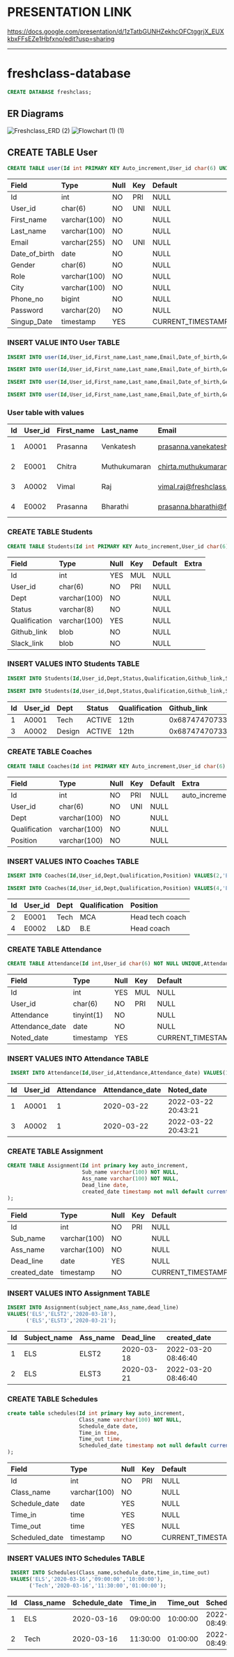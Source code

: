 # PRESENTATION LINK
https://docs.google.com/presentation/d/1zTatbGUNHZekhcOFCtggrjX_EUXkbxFFsEZe1Hbfxno/edit?usp=sharing

* * *
# freshclass-database

```sql
CREATE DATABASE freshclass;
```

## ER Diagrams
![Freshclass_ERD (2)](https://user-images.githubusercontent.com/83388298/159615401-61a46e13-60fb-46a1-9261-f433986cc058.png)
![Flowchart (1) (1)](https://user-images.githubusercontent.com/83388298/159616124-41c2ecf1-bdd9-40db-8c03-2ca3b917b76b.png)

## CREATE TABLE User

```sql
CREATE TABLE user(Id int PRIMARY KEY Auto_increment,User_id char(6) UNIQUE NOT NULL,First_name varchar(100) NOT NULL,Last_name varchar(100) NOT NULL,Email varchar(255) NOT NULL UNIQUE,Date_of_birth date NOT NULL,Gender char(6) NOT NULL,Role varchar(100) NOT NULL,City varchar(100) NOT NULL,Phone_no bigint NOT NULL,Password varchar(20) NOT NULL,Singup_Date timestamp default current_timestamp,check(Gender in ('Male','Female','Other')));
```

| Field         | Type         | Null | Key | Default           | Extra             |
|:--------------|:-------------|:-----|:----|:------------------|:------------------|
| Id            | int          | NO   | PRI | NULL              | auto_increment    |
| User_id       | char(6)      | NO   | UNI | NULL              |                   |
| First_name    | varchar(100) | NO   |     | NULL              |                   |
| Last_name     | varchar(100) | NO   |     | NULL              |                   |
| Email         | varchar(255) | NO   | UNI | NULL              |                   |
| Date_of_birth | date         | NO   |     | NULL              |                   |
| Gender        | char(6)      | NO   |     | NULL              |                   |
| Role          | varchar(100) | NO   |     | NULL              |                   |
| City          | varchar(100) | NO   |     | NULL              |                   |
| Phone_no      | bigint       | NO   |     | NULL              |                   |
| Password      | varchar(20)  | NO   |     | NULL              |                   |
| Singup_Date   | timestamp    | YES  |     | CURRENT_TIMESTAMP | DEFAULT_GENERATED |


### INSERT VALUE INTO User TABLE

```sql
INSERT INTO user(Id,User_id,First_name,Last_name,Email,Date_of_birth,Gender,Role,City,Phone_no,Password) VALUES(1,'A0001','Prasanna','Venkatesh','prasanna.vanekatesh@freshclass.com','2001-01-20','Male','Student','Thanjevur',9791836225,'Prasanna@2022');
```
```sql
INSERT INTO user(Id,User_id,First_name,Last_name,Email,Date_of_birth,Gender,Role,City,Phone_no,Password) VALUES(2,'E0001','Chitra','Muthukumaran','chirta.muthukumaran@freshclass.com','1995-03-04','Female','Coach','Chennai',9791836222,'Chitra@2022');
```
```sql
INSERT INTO user(Id,User_id,First_name,Last_name,Email,Date_of_birth,Gender,Role,City,Phone_no,Password) VALUES(3,'A0002','Vimal','Raj','vimal.raj@freshclass.com','2002-06-05','Male','Student','Pondicherry',9791836332,'vimal@2022');
```
```sql
INSERT INTO user(Id,User_id,First_name,Last_name,Email,Date_of_birth,Gender,Role,City,Phone_no,Password) VALUES(4,'E0002','Prasanna','Bharathi','prasanna.bharathi@freshclass.com','2003-06-07','Female','coach','Chennai',9791834352,'Prasanna@2022');
```

### User table with values

| Id | User_id | First_name | Last_name    | Email                              | Date_of_birth | Gender | Role    | City        | Phone_no   | Password      | Singup_Date         |
|:---|:--------|:-----------|:-------------|:-----------------------------------|:--------------|:-------|:--------|:------------|:-----------|:--------------|:--------------------|
|  1 | A0001   | Prasanna   | Venkatesh    | prasanna.vanekatesh@freshclass.com | 2001-01-20    | Male   | Student | Thanjevur   | 9791836225 | Prasanna@2022 | 2022-03-22 16:22:44 |
|  2 | E0001   | Chitra     | Muthukumaran | chirta.muthukumaran@freshclass.com | 1995-03-04    | Female | Coach   | Chennai     | 9791836222 | Chitra@2022   | 2022-03-22 16:48:16 |
|  3 | A0002   | Vimal      | Raj          | vimal.raj@freshclass.com           | 2002-06-05    | Male   | Student | Pondicherry | 9791836332 | vimal@2022    | 2022-03-22 16:50:23 |
|  4 | E0002   | Prasanna   | Bharathi     | prasanna.bharathi@freshclass.com   | 2003-06-07    | Female | coach   | Chennai     | 9791834352 | Prasanna@2022 | 2022-03-22 16:53:04 |

### CREATE TABLE Students

```sql
CREATE TABLE Students(Id int PRIMARY KEY Auto_increment,User_id char(6) unique NOT NULL,Dept varchar(100) NOT NULL,Status varchar(8) NOT NULL,Qualification varchar(100),Github_link BLOB NOT NULL,Slack_link BLOB NOT NULL,FOREIGN KEY(Id) REFERENCES User(Id));
```

| Field         | Type         | Null | Key | Default | Extra |
|:--------------|:-------------|:-----|:----|:--------|:------|
| Id            | int          | YES  | MUL | NULL    |       |
| User_id       | char(6)      | NO   | PRI | NULL    |       |
| Dept          | varchar(100) | NO   |     | NULL    |       |
| Status        | varchar(8)   | NO   |     | NULL    |       |
| Qualification | varchar(100) | YES  |     | NULL    |       |
| Github_link   | blob         | NO   |     | NULL    |       |
| Slack_link    | blob         | NO   |     | NULL    |       |

### INSERT VALUES INTO Students TABLE

```sql 
INSERT INTO Students(Id,User_id,Dept,Status,Qualification,Github_link,Slack_link) VALUES(1,'A0001','Tech','ACTIVE','12th','https://github.com/Prasanna-dot','https://fwbuzz.slack.com/team/U02GHKLS60J');
```
```sql 
INSERT INTO Students(Id,User_id,Dept,Status,Qualification,Github_link,Slack_link) VALUES(3,'A0002','Design','ACTIVE','12th','https://github.com/Prasanna-dot','https://fwbuzz.slack.com/team/U02GHKLS60J');
```

| Id | User_id | Dept   | Status | Qualification | Github_link                                                      | Slack_link                                                                           |
|:---|:--------|:-------|:-------|:--------------|:-----------------------------------------------------------------|:-------------------------------------------------------------------------------------|
|  1 | A0001   | Tech   | ACTIVE | 12th          | 0x68747470733A2F2F6769746875622E636F6D2F50726173616E6E612D646F74 | 0x68747470733A2F2F667762757A7A2E736C61636B2E636F6D2F7465616D2F55303247484B4C5336304A |
|  3 | A0002   | Design | ACTIVE | 12th          | 0x68747470733A2F2F6769746875622E636F6D2F50726173616E6E612D646F74 | 0x68747470733A2F2F667762757A7A2E736C61636B2E636F6D2F7465616D2F55303247484B4C5336304A |

### CREATE TABLE Coaches

```sql
CREATE TABLE Coaches(Id int PRIMARY KEY Auto_increment,User_id char(6) unique not null,Dept varchar(100) not null,Qualification varchar(100) not null,Position varchar(100) not null, FOREIGN KEY(Id) REFERENCES User(Id));
```

| Field         | Type         | Null | Key | Default | Extra          |
|:--------------|:-------------|:-----|:----|:--------|:---------------|
| Id            | int          | NO   | PRI | NULL    | auto_increment |
| User_id       | char(6)      | NO   | UNI | NULL    |                |
| Dept          | varchar(100) | NO   |     | NULL    |                |
| Qualification | varchar(100) | NO   |     | NULL    |                |
| Position      | varchar(100) | NO   |     | NULL    |                |

### INSERT VALUES INTO Coaches TABLE

```sql
INSERT INTO Coaches(Id,User_id,Dept,Qualification,Position) VALUES(2,'E0001','Tech','MCA','Head tech coach');
```
```sql
INSERT INTO Coaches(Id,User_id,Dept,Qualification,Position) VALUES(4,'E0002','L&D','B.E','Head coach');
```

| Id | User_id | Dept | Qualification | Position        |
|:---|:--------|:-----|:--------------|:----------------|
|  2 | E0001   | Tech | MCA           | Head tech coach |
|  4 | E0002   | L&D  | B.E           | Head coach      |

### CREATE TABLE Attendance

```sql
CREATE TABLE Attendance(Id int,User_id char(6) NOT NULL UNIQUE,Attendance TINYINT(1) NOT NULL,Attendance_date DATE NOT NULL,Noted_date timestamp default current_timestamp, FOREIGN KEY(Id) REFERENCES User(Id));
```

| Field           | Type       | Null | Key | Default           | Extra             |
|:----------------|:-----------|:-----|:----|:------------------|:------------------|
| Id              | int        | YES  | MUL | NULL              |                   |
| User_id         | char(6)    | NO   | PRI | NULL              |                   |
| Attendance      | tinyint(1) | NO   |     | NULL              |                   |
| Attendance_date | date       | NO   |     | NULL              |                   |
| Noted_date      | timestamp  | YES  |     | CURRENT_TIMESTAMP | DEFAULT_GENERATED |

### INSERT VALUES INTO Attendance TABLE

```sql
 INSERT INTO Attendance(Id,User_id,Attendance,Attendance_date) VALUES(1,'A0001',1,'2020-03-22'),(3,'A0002',1,'2020-03-22');
```

| Id   | User_id | Attendance | Attendance_date | Noted_date          |
|:-----|:--------|:-----------|:----------------|:--------------------|
|    1 | A0001   |          1 | 2020-03-22      | 2022-03-22 20:43:21 |
|    3 | A0002   |          1 | 2020-03-22      | 2022-03-22 20:43:21 |

### CREATE TABLE Assignment

```sql
CREATE TABLE Assignment(Id int primary key auto_increment, 
                        Sub_name varchar(100) NOT NULL, 
                        Ass_name varchar(100) NOT NULL, 
                        Dead_line date, 
                        created_date timestamp not null default current_timestamp
);
```

| Field        | Type         | Null | Key | Default           | Extra             |
|:-------------|:-------------|:-----|:----|:------------------|:------------------|
| Id           | int          | NO   | PRI | NULL              | auto_increment    |
| Sub_name | varchar(100) | NO   |     | NULL              |                   |
| Ass_name     | varchar(100) | NO   |     | NULL              |                   |
| Dead_line    | date         | YES  |     | NULL              |                   |
| created_date | timestamp    | NO   |     | CURRENT_TIMESTAMP | DEFAULT_GENERATED |


### INSERT VALUES INTO Assignment TABLE

```sql
INSERT INTO Assignment(subject_name,Ass_name,dead_line)
VALUES('ELS','ELST2','2020-03-18'),
      ('ELS','ELST3','2020-03-21');

```

| Id | Subject_name | Ass_name | Dead_line  | created_date        |
|:---|:-------------|:---------|:-----------|:--------------------|
|  1 | ELS          | ELST2    | 2020-03-18 | 2022-03-20 08:46:40 |
|  2 | ELS          | ELST3    | 2020-03-21 | 2022-03-20 08:46:40 |

### CREATE TABLE Schedules

```sql
create table schedules(Id int primary key auto_increment,
                       Class_name varchar(100) NOT NULL,
                       Schedule_date date,
                       Time_in time,
                       Time_out time,
                       Scheduled_date timestamp not null default current_timestamp
);
```

| Field          | Type         | Null | Key | Default           | Extra             |
|:----------------|:------------|:-----|:----|:------------------|:------------------|
| Id             | int          | NO   | PRI | NULL              | auto_increment    |
| Class_name     | varchar(100) | NO   |     | NULL              |                   |
| Schedule_date  | date         | YES  |     | NULL              |                   |
| Time_in        | time         | YES  |     | NULL              |                   |
| Time_out       | time         | YES  |     | NULL              |                   |
| Scheduled_date | timestamp    | NO   |     | CURRENT_TIMESTAMP | DEFAULT_GENERATED |



### INSERT VALUES INTO Schedules TABLE

```sql
 INSERT INTO Schedules(Class_name,schedule_date,time_in,time_out) 
 VALUES('ELS','2020-03-16','09:00:00','10:00:00'),
       ('Tech','2020-03-16','11:30:00','01:00:00');
```

| Id | Class_name | Schedule_date | Time_in  | Time_out | Scheduled_date      |
|:---|:-----------|:--------------|:---------|:---------|:--------------------|
|  1 | ELS        | 2020-03-16    | 09:00:00 | 10:00:00 | 2022-03-20 08:49:56 |
|  2 | Tech       | 2020-03-16    | 11:30:00 | 01:00:00 | 2022-03-20 08:49:56 |
